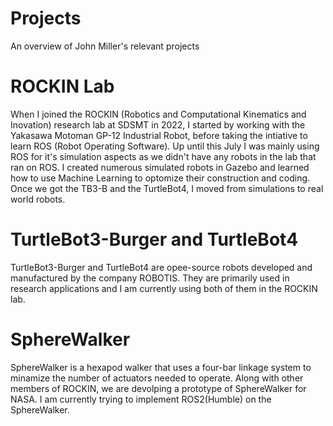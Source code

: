 # Projects
An overview of John Miller's relevant projects

# ROCKIN Lab
When I joined the ROCKIN (Robotics and Computational Kinematics and Inovation) research lab at SDSMT in 2022, I started by working with the Yakasawa Motoman GP-12 Industrial Robot, before taking the intiative to learn ROS (Robot Operating Software). Up until this July I was mainly using ROS for it's simulation aspects as we didn't have any robots in the lab that ran on ROS. I created numerous simulated robots in Gazebo and learned how to use Machine Learning to optomize their construction and coding. Once we got the TB3-B and the TurtleBot4, I moved from simulations to real world robots.

# TurtleBot3-Burger and TurtleBot4
TurtleBot3-Burger and TurtleBot4 are opee-source robots developed and manufactured by the company ROBOTIS. They are primarily used in research applications and I am currently using both of them in the ROCKIN lab.

# SphereWalker
SphereWalker is a hexapod walker that uses a four-bar linkage system to minamize the number of actuators needed to operate. Along with other members of ROCKIN, we are devolping a prototype of SphereWalker for NASA. I am currently trying to implement ROS2(Humble) on the SphereWalker.


